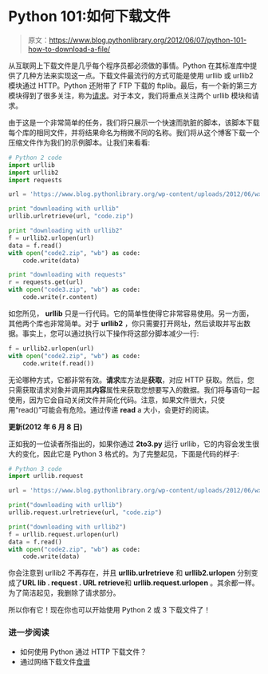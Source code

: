 # Python 101:如何下载文件

> 原文：<https://www.blog.pythonlibrary.org/2012/06/07/python-101-how-to-download-a-file/>

从互联网上下载文件是几乎每个程序员都必须做的事情。Python 在其标准库中提供了几种方法来实现这一点。下载文件最流行的方式可能是使用 urllib 或 urllib2 模块通过 HTTP。Python 还附带了 FTP 下载的 ftplib。最后，有一个新的第三方模块得到了很多关注，称为[请求](http://docs.python-requests.org/en/latest/)。对于本文，我们将重点关注两个 urllib 模块和请求。

由于这是一个非常简单的任务，我们将只展示一个快速而肮脏的脚本，该脚本下载每个库的相同文件，并将结果命名为稍微不同的名称。我们将从这个博客下载一个压缩文件作为我们的示例脚本。让我们来看看:

```py
# Python 2 code
import urllib
import urllib2
import requests

url = 'https://www.blog.pythonlibrary.org/wp-content/uploads/2012/06/wxDbViewer.zip'

print "downloading with urllib"
urllib.urlretrieve(url, "code.zip")

print "downloading with urllib2"
f = urllib2.urlopen(url)
data = f.read()
with open("code2.zip", "wb") as code:
    code.write(data)

print "downloading with requests"
r = requests.get(url)
with open("code3.zip", "wb") as code:
    code.write(r.content)

```

如您所见， **urllib** 只是一行代码。它的简单性使得它非常容易使用。另一方面，其他两个库也非常简单。对于 **urllib2** ，你只需要打开网址，然后读取并写出数据。事实上，您可以通过执行以下操作将这部分脚本减少一行:

```py
f = urllib2.urlopen(url)
with open("code2.zip", "wb") as code:
    code.write(f.read())

```

无论哪种方式，它都非常有效。**请求**库方法是**获取**，对应 HTTP 获取。然后，您只需获取请求对象并调用其**内容**属性来获取您想要写入的数据。我们将**与**语句一起使用，因为它会自动关闭文件并简化代码。注意，如果文件很大，只使用“read()”可能会有危险。通过传递 **read** a 大小，会更好的阅读。

**更新(2012 年 6 月 8 日)**

正如我的一位读者所指出的，如果你通过 **2to3.py** 运行 urllib，它的内容会发生很大的变化，因此它是 Python 3 格式的。为了完整起见，下面是代码的样子:

```py
# Python 3 code
import urllib.request

url = 'https://www.blog.pythonlibrary.org/wp-content/uploads/2012/06/wxDbViewer.zip'

print("downloading with urllib")
urllib.request.urlretrieve(url, "code.zip")

print("downloading with urllib2")
f = urllib.request.urlopen(url)
data = f.read()
with open("code2.zip", "wb") as code:
    code.write(data) 

```

你会注意到 urllib2 不再存在，并且 **urllib.urlretrieve** 和 **urllib2.urlopen** 分别变成了**URL lib . request . URL retrieve**和 **urllib.request.urlopen** 。其余都一样。为了简洁起见，我删除了请求部分。

所以你有它！现在你也可以开始使用 Python 2 或 3 下载文件了！

### 进一步阅读

*   如何使用 Python 通过 HTTP 下载文件？
*   通过网络下载文件[食谱](http://code.activestate.com/recipes/496685-downloading-a-file-from-the-web/)